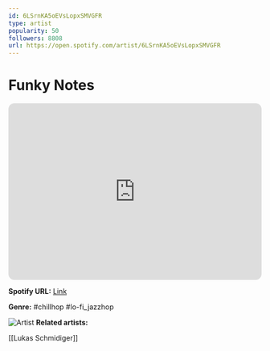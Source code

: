 ```yaml
---
id: 6LSrnKA5oEVsLopxSMVGFR
type: artist
popularity: 50
followers: 8808
url: https://open.spotify.com/artist/6LSrnKA5oEVsLopxSMVGFR
---
```

# Funky Notes

<iframe style="border-radius:12px" src="https://open.spotify.com/embed/artist/6LSrnKA5oEVsLopxSMVGFR" width="100%" height="352" frameBorder="0" allowfullscreen="" allow="autoplay; clipboard-write; encrypted-media; fullscreen; picture-in-picture" loading="lazy"></iframe>

**Spotify URL:** [Link](https://open.spotify.com/artist/6LSrnKA5oEVsLopxSMVGFR)

**Genre:**  #chillhop #lo-fi_jazzhop

![Artist](https://i.scdn.co/image/ab6761610000e5eb61c283b18cb80cb038083617)
**Related artists:**

[[Lukas Schmidiger]]
